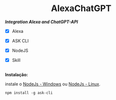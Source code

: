 <h1 align="center"> AlexaChatGPT </h1>




***Integration Alexa and ChatGPT-API***


- [x] Alexa
- [X] ASK CLI
- [X] NodeJS
- [X] Skill


##


**Instalação:**


instale o [NodeJs - Windows](https://nodejs.org/dist/v18.16.1/node-v18.16.1-x64.msi) ou [NodeJs - Linux](https://nodejs.org/dist/v18.16.1/node-v18.16.1-linux-x64.tar.xz).

```
npm install -g ask-cli
```



